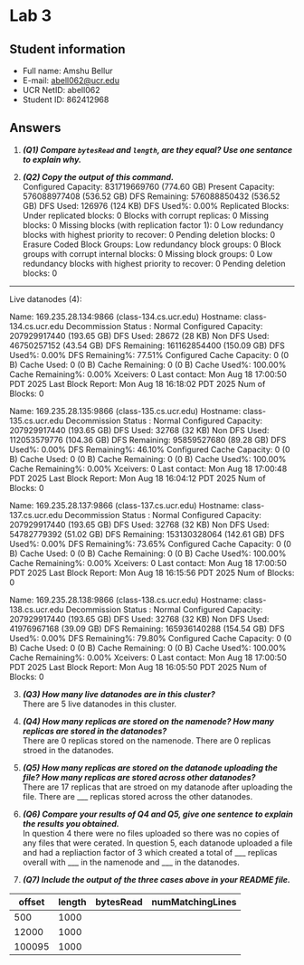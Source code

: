 # Lab 3

## Student information

* Full name: Amshu Bellur
* E-mail: abell062@ucr.edu
* UCR NetID: abell062
* Student ID: 862412968

## Answers

1. ***(Q1) Compare `bytesRead` and `length`, are they equal? Use one sentance to explain why.***



2. ***(Q2) Copy the output of this command.***\
Configured Capacity: 831719669760 (774.60 GB)
Present Capacity: 576088977408 (536.52 GB)
DFS Remaining: 576088850432 (536.52 GB)
DFS Used: 126976 (124 KB)
DFS Used%: 0.00%
Replicated Blocks:
        Under replicated blocks: 0
        Blocks with corrupt replicas: 0
        Missing blocks: 0
        Missing blocks (with replication factor 1): 0
        Low redundancy blocks with highest priority to recover: 0
        Pending deletion blocks: 0
Erasure Coded Block Groups: 
        Low redundancy block groups: 0
        Block groups with corrupt internal blocks: 0
        Missing block groups: 0
        Low redundancy blocks with highest priority to recover: 0
        Pending deletion blocks: 0
-------------------------------------------------
Live datanodes (4):

Name: 169.235.28.134:9866 (class-134.cs.ucr.edu)
Hostname: class-134.cs.ucr.edu
Decommission Status : Normal
Configured Capacity: 207929917440 (193.65 GB)
DFS Used: 28672 (28 KB)
Non DFS Used: 46750257152 (43.54 GB)
DFS Remaining: 161162854400 (150.09 GB)
DFS Used%: 0.00%
DFS Remaining%: 77.51%
Configured Cache Capacity: 0 (0 B)
Cache Used: 0 (0 B)
Cache Remaining: 0 (0 B)
Cache Used%: 100.00%
Cache Remaining%: 0.00%
Xceivers: 0
Last contact: Mon Aug 18 17:00:50 PDT 2025
Last Block Report: Mon Aug 18 16:18:02 PDT 2025
Num of Blocks: 0


Name: 169.235.28.135:9866 (class-135.cs.ucr.edu)
Hostname: class-135.cs.ucr.edu
Decommission Status : Normal
Configured Capacity: 207929917440 (193.65 GB)
DFS Used: 32768 (32 KB)
Non DFS Used: 112053579776 (104.36 GB)
DFS Remaining: 95859527680 (89.28 GB)
DFS Used%: 0.00%
DFS Remaining%: 46.10%
Configured Cache Capacity: 0 (0 B)
Cache Used: 0 (0 B)
Cache Remaining: 0 (0 B)
Cache Used%: 100.00%
Cache Remaining%: 0.00%
Xceivers: 0
Last contact: Mon Aug 18 17:00:48 PDT 2025
Last Block Report: Mon Aug 18 16:04:12 PDT 2025
Num of Blocks: 0


Name: 169.235.28.137:9866 (class-137.cs.ucr.edu)
Hostname: class-137.cs.ucr.edu
Decommission Status : Normal
Configured Capacity: 207929917440 (193.65 GB)
DFS Used: 32768 (32 KB)
Non DFS Used: 54782779392 (51.02 GB)
DFS Remaining: 153130328064 (142.61 GB)
DFS Used%: 0.00%
DFS Remaining%: 73.65%
Configured Cache Capacity: 0 (0 B)
Cache Used: 0 (0 B)
Cache Remaining: 0 (0 B)
Cache Used%: 100.00%
Cache Remaining%: 0.00%
Xceivers: 0
Last contact: Mon Aug 18 17:00:50 PDT 2025
Last Block Report: Mon Aug 18 16:15:56 PDT 2025
Num of Blocks: 0


Name: 169.235.28.138:9866 (class-138.cs.ucr.edu)
Hostname: class-138.cs.ucr.edu
Decommission Status : Normal
Configured Capacity: 207929917440 (193.65 GB)
DFS Used: 32768 (32 KB)
Non DFS Used: 41976967168 (39.09 GB)
DFS Remaining: 165936140288 (154.54 GB)
DFS Used%: 0.00%
DFS Remaining%: 79.80%
Configured Cache Capacity: 0 (0 B)
Cache Used: 0 (0 B)
Cache Remaining: 0 (0 B)
Cache Used%: 100.00%
Cache Remaining%: 0.00%
Xceivers: 0
Last contact: Mon Aug 18 17:00:50 PDT 2025
Last Block Report: Mon Aug 18 16:05:50 PDT 2025
Num of Blocks: 0



3. ***(Q3) How many live datanodes are in this cluster?***\
There are 5 live datanodes in this cluster.


4. ***(Q4) How many replicas are stored on the namenode? How many replicas are stored in the datanodes?***\
There are 0 replicas stored on the namenode. There are 0 replicas stroed in the datanodes. 


5. ***(Q5) How many replicas are stored on the datanode uploading the file? How many replicas are stored across other datanodes?***\
There are 17 replicas that are stroed on my datanode after uploading the file. There are ___ replicas stored across the other datanodes. 



6. ***(Q6) Compare your results of Q4 and Q5, give one sentence to explain the results you obtained.***\
In question 4 there were no files uploaded so there was no copies of any files that were cerated. In question 5, each datanode uploaded a file and had a repliaction factor of 3 which created a total of ___ replicas overall with ___ in the namenode and ___ in the datanodes. 


7. ***(Q7) Include the output of the three cases above in your README file.***


  | offset | length | bytesRead  | numMatchingLines |
  | ------ | ------ | ---------- | ---------------- |
  | 500    | 1000   |            |                  |
  | 12000  | 1000   |            |                  |
  | 100095 | 1000   |            |                  |
